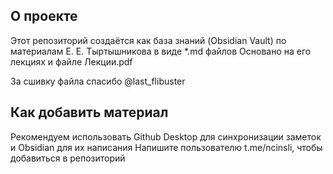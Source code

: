 ## О проекте

Этот репозиторий создаётся как база знаний (Obsidian Vault) по материалам Е. Е. Тыртышникова в виде *.md файлов
Основано на его лекциях и файле Лекции.pdf

За сшивку файла спасибо @last_flibuster

## Как добавить материал 

Рекомендуем использовать Github Desktop для синхронизации заметок и Obsidian для их написания
Напишите пользователю t.me/ncinsli, чтобы добавиться в репозиторий
